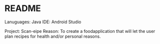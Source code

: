 # README

Lanuguages: Java
IDE: Android Studio

Project: Scan-eipe
Reason: To create a foodapplication that will let the user plan recipes for health and/or personal reasons.
